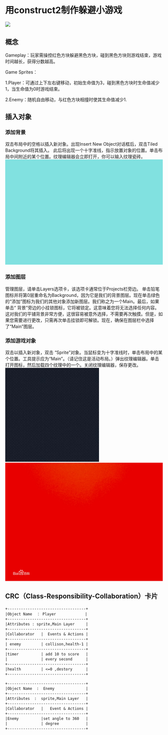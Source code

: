 # 用construct2制作躲避小游戏

![](event1.jpg)


## 概念

Gameplay：玩家需操控红色方块躲避黑色方块，碰到黑色方块则游戏结束，游戏时间越长，获得分数越高。

Game Sprites：

1.Player：可通过上下左右键移动，初始生命值为3，碰到黑色方块时生命值减少1，当生命值为0时游戏结束。

2.Enemy：随机自由移动，与红色方块相撞时使其生命值减少1.

## 插入对象

### 添加背景

双击布局中的空格以插入新对象。出现Insert New Object对话框后，双击Tiled Background将其插入。 此后将出现一个十字准线，指示放置对象的位置。单击布局中间附近的某个位置。纹理编辑器会立即打开，你可以输入纹理瓷砖。
![](bg.jpg)

### 添加图层

管理图层，请单击Layers选项卡，该选项卡通常位于Projects栏旁边。
单击铅笔图标并将第0层重命名为Background，因为它是我们的背景图层。现在单击绿色的“添加”图标为我们的其他对象添加新图层。我们称之为一个Main。最后，如果单击“ 背景”旁边的小挂锁图标，它将被锁定。这意味着您将无法选择任何内容。这对我们的平铺背景非常方便，这很容易被意外选择，不需要再次触摸。但是，如果您需要进行更改，只需再次单击挂锁即可解锁。现在，确保在图层栏中选择了“Main”图层。

### 添加游戏对象

双击以插入新对象，双击 “Sprite”对象。当鼠标变为十字准线时，单击布局中的某个位置。工具提示应为“Main”。（请记住这是活动布局。）弹出纹理编辑器。单击打开图标，然后加载四个纹理中的一个。关闭纹理编辑器，保存更改。
![](enemy.jpg)
![](pl.jpg)


## CRC（Class-Responsibility-Collaboration）卡片

```
+-----------------------------------+
|Object Name  ： Player             |
+-----------------------------------+
|Attributes : sprite,Main Layer     |
+-----------------------------------+
|Collaborator   |  Events & Actions |
+-----------------------------------+
| enemy         | collison,health-1 |
+-----------------------------------+
|timer          | add 10 to score   |
|               | every second      |
+-----------------------------------+
|health         | <=0 ,destory      |
+-----------------------------------+
```


```
+-----------------------------------+
|Object Name  :  Enemy              |
+-----------------------------------+
|Attributes  :  sprite,Main Layer   |
+-----------------------------------+
|Collaborator   |   Event & Actions |
+-----------------------------------+
|Enemy          |set angle to 360   |
|               | degree            |
+-----------------------------------+
```
